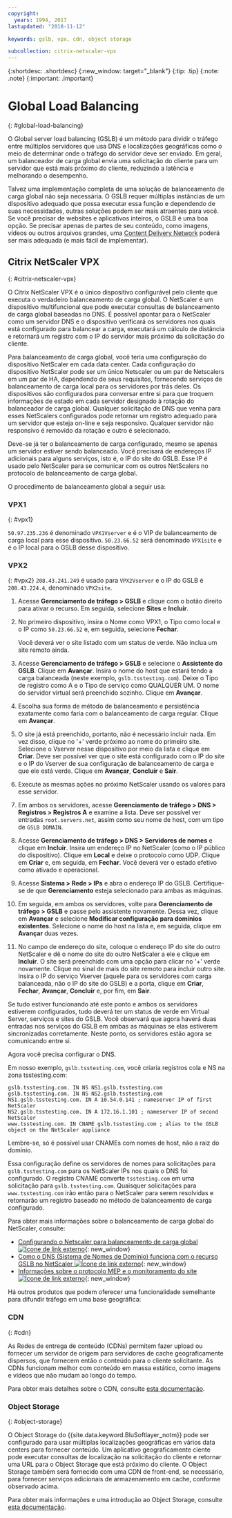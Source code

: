 ```yaml
---
copyright:
  years: 1994, 2017
lastupdated: "2018-11-12"

keywords: gslb, vpx, cdn, object storage

subcollection: citrix-netscaler-vpx
---
```


{:shortdesc: .shortdesc}
{:new_window: target="_blank"}
{:tip: .tip}
{:note: .note}
{:important: .important}

# Global Load Balancing
{: #global-load-balancing}

O Global server load balancing (GSLB) é um método para dividir o tráfego entre múltiplos servidores que usa DNS e localizações geográficas como o meio de determinar onde o tráfego do servidor deve ser enviado. Em geral, um balanceador de carga global envia uma solicitação do cliente para um servidor que está mais próximo do cliente, reduzindo a latência e melhorando o desempenho.

Talvez uma implementação completa de uma solução de balanceamento de carga global não seja necessária. O GSLB requer múltiplas instâncias de um dispositivo adequado que possa executar essa função e dependendo de suas necessidades, outras soluções podem ser mais atraentes para você. Se você precisar de websites e aplicativos inteiros, o GSLB é uma boa opção. Se precisar apenas de partes de seu conteúdo, como imagens, vídeos ou outros arquivos grandes, uma [Content Delivery Network](/docs/infrastructure/CDN?topic=CDN-about-content-delivery-networks-cdn-) poderá ser mais adequada (e mais fácil de implementar).

## Citrix NetScaler VPX
{: #citrix-netscaler-vpx}

O Citrix NetScaler VPX é o único dispositivo configurável pelo cliente que executa o verdadeiro balanceamento de carga global. O NetScaler é um dispositivo multifuncional que pode executar consultas de balanceamento de carga global baseadas no DNS. É possível apontar para o NetScaler como um servidor DNS e o dispositivo verificará os servidores nos quais está configurado para balancear a carga, executará um cálculo de distância e retornará um registro com o IP do servidor mais próximo da solicitação do cliente.

Para balanceamento de carga global, você teria uma configuração do dispositivo NetScaler em cada data center. Cada configuração do dispositivo NetScaler pode ser um único Netscaler ou um par de Netscalers em um par de HA, dependendo de seus requisitos, fornecendo serviços de balanceamento de carga local para os servidores por trás deles. Os dispositivos são configurados para conversar entre si para que troquem informações de estado em cada servidor designado à rotação do balanceador de carga global. Qualquer solicitação de DNS que venha para esses NetScalers configurados pode retornar um registro adequado para um servidor que esteja on-line e seja responsivo. Qualquer servidor não responsivo é removido da rotação e outro é selecionado.

Deve-se já ter o balanceamento de carga configurado, mesmo se apenas um servidor estiver sendo balanceado. Você precisará de endereços IP adicionais para alguns serviços, isto é, o IP do site do GSLB. Esse IP é usado pelo NetScaler para se comunicar com os outros NetScalers no protocolo de balanceamento de carga global.

O procedimento de balanceamento global a seguir usa:

### VPX1
{: #vpx1}

`50.97.235.236` é denominado `VPX1Vserver` e é o VIP de balanceamento de carga local para esse dispositivo. `50.23.66.52` será denominado `VPX1site` e é o IP local para o GSLB desse dispositivo.

### VPX2
{: #vpx2}
`208.43.241.249` é usado para `VPX2Vserver` e o IP do GSLB é `208.43.224.4`, denominado `VPX2site`.

1. Acesse **Gerenciamento de tráfego > GSLB** e clique com o botão direito para ativar o recurso. Em seguida, selecione **Sites** e **Incluir**.

2. No primeiro dispositivo, insira o Nome como VPX1, o Tipo como local e o IP como `50.23.66.52` e, em seguida, selecione **Fechar**.

	Você deverá ver o site listado com um status de verde. Não inclua um site remoto ainda.

3. Acesse **Gerenciamento de tráfego > GSLB** e selecione o **Assistente do GSLB**. Clique em **Avançar**. Insira o nome do host que estará tendo a carga balanceada (neste exemplo, `gslb.tsstesting.com`). Deixe o Tipo de registro como A e o Tipo de serviço como QUALQUER UM. O nome do servidor virtual será preenchido sozinho. Clique em **Avançar**.

4. Escolha sua forma de método de balanceamento e persistência exatamente como faria com o balanceamento de carga regular. Clique em **Avançar**.

5. O site já está preenchido, portanto, não é necessário incluir nada. Em vez disso, clique no '+' verde próximo ao nome do primeiro site. Selecione o Vserver nesse dispositivo por meio da lista e clique em **Criar**. Deve ser possível ver que o site está configurado com o IP do site e o IP do Vserver de sua configuração de balanceamento de carga e que ele está verde. Clique em **Avançar**, **Concluir** e **Sair**.

6. Execute as mesmas ações no próximo NetScaler usando os valores para esse servidor.

7. Em ambos os servidores, acesse **Gerenciamento de tráfego > DNS > Registros > Registros A** e examine a lista. Deve ser possível ver entradas `root.servers.net`, assim como seu nome de host, com um tipo de `GSLB DOMAIN`.

8. Acesse **Gerenciamento de tráfego > DNS > Servidores de nomes** e clique em **Incluir**. Insira um endereço IP no NetScaler (como o IP público do dispositivo). Clique em **Local** e deixe o protocolo como UDP. Clique em **Criar** e, em seguida, em **Fechar**. Você deverá ver o estado efetivo como ativado e operacional.

9. Acesse **Sistema > Rede > IPs** e abra o endereço IP do GSLB. Certifique-se de que **Gerenciamento** esteja selecionado para ambas as máquinas.

10. Em seguida, em ambos os servidores, volte para **Gerenciamento de tráfego > GSLB** e passe pelo assistente novamente. Dessa vez, clique em **Avançar** e selecione **Modificar configuração para domínios existentes**. Selecione o nome do host na lista e, em seguida, clique em **Avançar** duas vezes.

11. No campo de endereço do site, coloque o endereço IP do site do outro NetScaler e dê o nome do site do outro NetScaler a ele e clique em **Incluir**. O site será preenchido com uma opção para clicar no '+' verde novamente. Clique no sinal de mais do site remoto para incluir outro site. Insira o IP do serviço Vserver (aquele para os servidores com carga balanceada, não o IP do site do GSLB) e a porta, clique em **Criar**, **Fechar**, **Avançar**, **Concluir** e, por fim, em **Sair**.

Se tudo estiver funcionando até este ponto e ambos os servidores estiverem configurados, tudo deverá ter um status de verde em Virtual Server, serviços e sites do GSLB. Você observará que agora haverá duas entradas nos serviços do GSLB em ambas as máquinas se elas estiverem sincronizadas corretamente. Neste ponto, os servidores estão agora se comunicando entre si.

Agora você precisa configurar o DNS.

Em nosso exemplo, `gslb.tsstesting.com`, você criaria registros cola e NS na zona tsstesting.com:

    gslb.tsstesting.com. IN NS NS1.gslb.tsstesting.com
    gslb.tsstesting.com. IN NS NS2.gslb.tsstesting.com
    NS1.gslb.tsstesting.com. IN A 10.54.0.141 ; nameserver IP of first NetScaler
    NS2.gslb.tsstesting.com. IN A 172.16.1.101 ; nameserver IP of second NetScaler
    www.tsstesting.com. IN CNAME gslb.tsstesting.com ; alias to the GSLB object on the NetScaler appliance

Lembre-se, só é possível usar CNAMEs com nomes de host, não a raiz do domínio.

Essa configuração define os servidores de nomes para solicitações para `gslb.tsstesting.com` para os NetScaler IPs nos quais o DNS foi configurado. O registro CNAME converte `tsstesting.com` em uma solicitação para `gslb.tsstesting.com`. Quaisquer solicitações para `www.tsstesting.com` irão então para o NetScaler para serem resolvidas e retornarão um registro baseado no método de balanceamento de carga configurado.

Para obter mais informações sobre o balanceamento de carga global do NetScaler, consulte:
* [Configurando o Netscaler para balanceamento de carga global ![Ícone de link externo](../../icons/launch-glyph.svg "Ícone de link externo")](http://support.citrix.com/article/CTX110348){: new_window}
* [Como o DNS (Sistema de Nomes de Domínio) funciona com o recurso GSLB no NetScaler ![Ícone de link externo](../../icons/launch-glyph.svg "Ícone de link externo")](https://support.citrix.com/article/CTX122619){: new_window}
* [Informações sobre o protocolo MEP e o monitoramento do site ![Ícone de link externo](../../icons/launch-glyph.svg "Ícone de link externo")](http://support.citrix.com/article/CTX111081){: new_window}

Há outros produtos que podem oferecer uma funcionalidade semelhante para difundir tráfego em uma base geográfica:

### CDN
{: #cdn}

As Redes de entrega de conteúdo (CDNs) permitem fazer upload ou fornecer um servidor de origem para servidores de cache geograficamente dispersos, que fornecem então o conteúdo para o cliente solicitante. As CDNs funcionam melhor com conteúdo em massa estático, como imagens e vídeos que não mudam ao longo do tempo.

Para obter mais detalhes sobre o CDN, consulte [esta documentação](/docs/infrastructure/CDN?topic=CDN-getting-started).

### Object Storage
{: #object-storage}

O Object Storage do {{site.data.keyword.BluSoftlayer_notm}} pode ser configurado para usar múltiplas localizações geográficas em vários data centers para fornecer conteúdo. Um aplicativo geograficamente ciente pode executar consultas de localização na solicitação do cliente e retornar uma URL para o Object Storage que está próximo do cliente. O Object Storage também será fornecido com uma CDN de front-end, se necessário, para fornecer serviços adicionais de armazenamento em cache, conforme observado acima.

Para obter mais informações e uma introdução ao Object Storage, consulte [esta documentação](/docs/services/cloud-object-storage?topic=cloud-object-storage-about).
